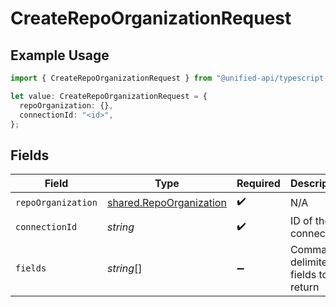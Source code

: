 # CreateRepoOrganizationRequest

## Example Usage

```typescript
import { CreateRepoOrganizationRequest } from "@unified-api/typescript-sdk/sdk/models/operations";

let value: CreateRepoOrganizationRequest = {
  repoOrganization: {},
  connectionId: "<id>",
};
```

## Fields

| Field                                                                     | Type                                                                      | Required                                                                  | Description                                                               |
| ------------------------------------------------------------------------- | ------------------------------------------------------------------------- | ------------------------------------------------------------------------- | ------------------------------------------------------------------------- |
| `repoOrganization`                                                        | [shared.RepoOrganization](../../../sdk/models/shared/repoorganization.md) | :heavy_check_mark:                                                        | N/A                                                                       |
| `connectionId`                                                            | *string*                                                                  | :heavy_check_mark:                                                        | ID of the connection                                                      |
| `fields`                                                                  | *string*[]                                                                | :heavy_minus_sign:                                                        | Comma-delimited fields to return                                          |